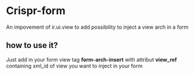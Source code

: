 # Crispr-form
An impovement of ir.ui.view to add possibility to inject a view arch in a form

## how to use it?

Just add in your form view tag **form-arch-insert** with attribut **view_ref** containing xml_id of view you want to inject in your form

